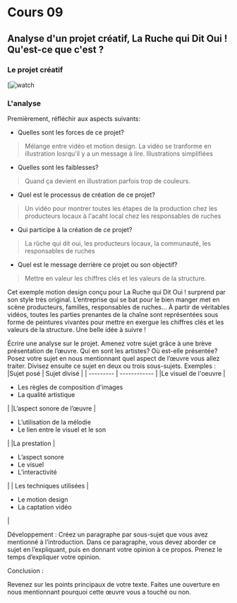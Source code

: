 # Cours 09

## Analyse d'un projet créatif, La Ruche qui Dit Oui ! Qu'est-ce que c'est ?

### Le projet créatif
[![watch](https://www.youtube.com/watch?v=0D3_I_g1B2c)
    
    

### L'analyse

Premièrement, réfléchir aux aspects suivants: 
* Quelles sont les forces de ce projet? 
> Mélange entre vidéo et motion design. La vidéo se tranforme en illustration losrqu'il y a un message à lire. Illustrations simplifiées
* Quelles sont les faiblesses? 
> Quand ça devient en illustration parfois trop de couleurs. 
* Quel est le processus de création de ce projet? 
> Un vidéo pour montrer toutes les étapes de la production chez les producteurs locaux à l'acaht local chez les responsables de ruches
* Qui participe à la création de ce projet?
> La rûche qui dit oui, les producteurs locaux, la communauté, les responsables de ruches
* Quel est le message derrière ce projet ou son objectif? 
> Mettre en valeur les chiffres clés et les valeurs de la structure.

Cet exemple motion design conçu pour La Ruche qui Dit Oui ! surprend par son style très original. L’entreprise qui se bat pour le bien manger met en scène producteurs, familles, responsables de ruches… À partir de véritables vidéos, toutes les parties prenantes de la chaîne sont représentées sous forme de peintures vivantes pour mettre en exergue les chiffres clés et les valeurs de la structure. Une belle idée à suivre !


Écrire une analyse sur le projet. Amenez votre sujet grâce à une brève présentation de l’œuvre. Qui en sont les artistes?  Où est-elle présentée? 
Posez votre sujet en nous mentionnant quel aspect de l’œuvre vous allez traiter. Divisez ensuite ce sujet en deux ou trois sous-sujets. 
Exemples : 
|Sujet posé |	Sujet divisé |
| --------- | ------------ |
|Le visuel de l'oeuvre	| <ul><li>Les règles de composition d'images</li><li>La qualité artistique</li></ul>  |
|L’aspect sonore de l’œuvre |<ul><li>L’utilisation de la mélodie</li><li>Le lien entre le visuel et le son </li></ul> 	 |
|La prestation	|<ul><li> L’aspect sonore</li><li> Le visuel </li><li> L’interactivité </li></ul> 	 |
| Les techniques utilisées	| <ul><li> Le motion design </li><li>La captation vidéo</li></ul> |


Développement : 
 Créez un paragraphe par sous-sujet que vous avez mentionné à l’introduction. Dans ce paragraphe, vous devez aborder ce sujet en l’expliquant, puis en donnant votre opinion à ce propos. Prenez le temps d’expliquer votre opinion. 

Conclusion : 

Revenez sur les points principaux de votre texte. Faites une ouverture en nous mentionnant pourquoi cette œuvre vous a touché ou non.   

